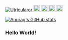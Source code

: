 <p align="left">
  <a href="https://github.com/Utricularor/Utrricularor/">
    <img src="https://komarev.com/ghpvc/?username="Utricularor" alt="Utricularor" />
  </a>
  <a href="http://twitter.com/CryOverSpilledT">
    <img height="20" src="https://img.shields.io/twitter/follow/CryOverSpilledT?label=Twitter&logo=twitter&style=flat" />
  </a>
  <a href="https://github.com/Utricularor">
    <img height="20" src="https://img.shields.io/github/followers/Utricularor?label=follow&logo=github&style=flat" />
  </a>
  <a href="http://qiita.com/Utricularor">
    <img height="20" src="https://qiita-badge.apiapi.app/s/te/posts.svg" />
  </a>
  <//qiita.com/Utricularor">
    <img height="20" src="https://qiita-badge.apiapi.app/s/Utricularor/contributions.svg" />
  </a>
</p>

[![Anurag's GitHub stats](https://github-readme-stats.vercel.app/api?username=Utricularor&show_icons=true&theme=gotham)](https://github.com/anuraghazra/github-readme-stats)
### Hello World!

<!--
**Utricularor/Utricularor** is a ✨ _special_ ✨ repository because its `README.md` (this file) appears on your GitHub profile.

Here are some ideas to get you started:

- 🔭 I’m currently working on ...
- 🌱 I’m currently learning ...
- 👯 I’m looking to collaborate on ...
- 🤔 I’m looking for help with ...
- 💬 Ask me about ...
- 📫 How to reach me: ...
- 😄 Pronouns: ...
- ⚡ Fun fact: ...
-->
